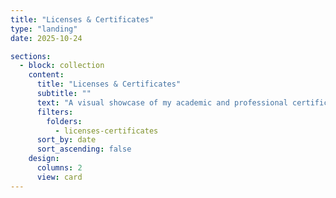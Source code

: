 ```yaml
---
title: "Licenses & Certificates"
type: "landing"
date: 2025-10-24

sections:
  - block: collection
    content:
      title: "Licenses & Certificates"
      subtitle: ""
      text: "A visual showcase of my academic and professional certifications."
      filters:
        folders:
          - licenses-certificates
      sort_by: date
      sort_ascending: false
    design:
      columns: 2
      view: card
---
```

